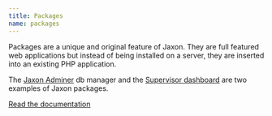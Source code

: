 ```yaml
---
title: Packages
name: packages
---
```


Packages are a unique and original feature of Jaxon.
They are full featured web applications but instead of being installed on a server, they are inserted into an existing PHP application.

The [Jaxon Adminer](https://github.com/lagdo/jaxon-adminer) db manager and the [Supervisor dashboard](https://github.com/lagdo/jaxon-supervisor) are two examples of Jaxon packages.

[Read the documentation](../../docs/v3x/plugins/packages.html)
